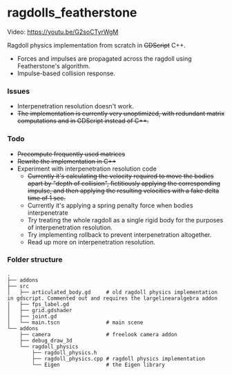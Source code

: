 # ragdolls_featherstone

Video: https://youtu.be/G2soCTyrWgM

Ragdoll physics implementation from scratch in ~~GDScript~~ C++.

* Forces and impulses are propagated across the ragdoll using Featherstone's algorithm.
* Impulse-based collision response.




### Issues
* Interpenetration resolution doesn't work.
* ~~The implementation is currently very unoptimized, with redundant matrix computations and in GDScript instead of C++.~~


### Todo
* ~~Precompute frequently used matrices~~
* ~~Rewrite the implementation in C++~~
* Experiment with interpenetration resolution code
    * ~~Currently it's calculating the velocity required to move the bodies apart by "depth of collision", fictitiously applying the corresponding impulse, and then applying the resulting velocities with a fake delta time of 1 sec.~~
    * Currently it's applying a spring penalty force when bodies interpenetrate
    * Try treating the whole ragdoll as a single rigid body for the purposes of interpenetration resolution.
    * Try implementing rollback to prevent interpenetration altogether.
    * Read up more on interpenetration resolution.


### Folder structure
```
.
├── addons
├── src
│   ├── articulated_body.gd     # old ragdoll physics implementation in gdscript. Commented out and requires the largelinearalgebra addon
│   ├── fps_label.gd
│   ├── grid.gdshader
│   ├── joint.gd
│   └── main.tscn               # main scene
└── addons
    ├── camera                  # freelook camera addon
    ├── debug_draw_3d
    └── ragdoll_physics
        ├── ragdoll_physics.h
        ├── ragdoll_physics.cpp # ragdoll physics implementation
        └── Eigen               # the Eigen library
```
